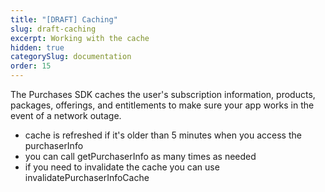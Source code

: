 ```yaml
---
title: "[DRAFT] Caching"
slug: draft-caching
excerpt: Working with the cache
hidden: true
categorySlug: documentation
order: 15
---
```

The Purchases SDK caches the user's subscription information, products, packages, offerings, and entitlements to make sure your app works in the event of a network outage.

* cache is refreshed if it's older than 5 minutes when you access the purchaserInfo
* you can call getPurchaserInfo as many times as needed
* if you need to invalidate the cache you can use invalidatePurchaserInfoCache